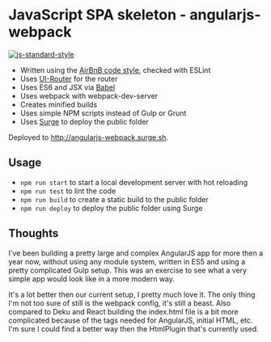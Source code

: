 # JavaScript SPA skeleton - angularjs-webpack

[![js-standard-style](https://img.shields.io/badge/code%20style-airbnb-blue.svg?style=flat)](https://github.com/airbnb/javascript)

* Written using the [AirBnB code style](https://github.com/airbnb/javascript), checked with ESLint
* Uses [UI-Router](https://github.com/angular-ui/ui-router) for the router
* Uses ES6 and JSX via [Babel](https://babeljs.io)
* Uses webpack with webpack-dev-server
* Creates minified builds
* Uses simple NPM scripts instead of Gulp or Grunt
* Uses [Surge](https://surge.sh) to deploy the public folder 

Deployed to http://angularjs-webpack.surge.sh.

## Usage

* `npm run start` to start a local development server with hot reloading
* `npm run test` to lint the code
* `npm run build` to create a static build to the public folder
* `npm run deploy` to deploy the public folder using Surge

## Thoughts

I've been building a pretty large and complex AngularJS app for more then a year now, 
without using any module system, written in ES5 and using a pretty complicated Gulp
setup. This was an exercise to see what a very simple app would look like in a more
modern way.
 
It's a lot better then our current setup, I pretty much love it. The only thing I'm not 
too sure of still is the webpack config, it's still a beast. Also compared to Deku and 
React building the index.html file is a bit more complicated because of the tags needed
for AngularJS, initial HTML, etc. I'm sure I could find a better way then the HtmlPlugin
that's currently used.
